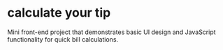 # calculate your tip
Mini front-end project that demonstrates basic UI design and JavaScript functionality for quick bill calculations.
